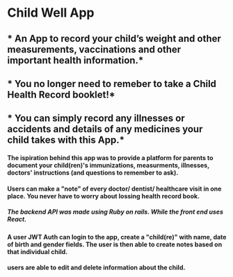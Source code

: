# Child Well App

## * An App to record your child’s weight and other measurements, vaccinations and other important health information.*
##  * You no longer need to remeber to take a Child Health Record booklet!*
##  * You can simply record any illnesses or accidents and details of any medicines your child takes with this App.*


#### The ispiration behind this app was to provide a platform for parents to document your child(ren)'s immunizations, measurments, illnesses, doctors' instructions (and questions to remember to ask). 
#### Users can make a "note" of every doctor/ dentist/ healthcare visit in one place. You never have to worry about lossing health record book. 

##### The backend API was made using Ruby on rails. While the front end uses React. 

####  A user JWT Auth can login to the app, create a "child(re)" with name, date of birth and gender fields. The user is then able to create notes based on that individual child. 

#### users are able to edit and delete information about the child. 